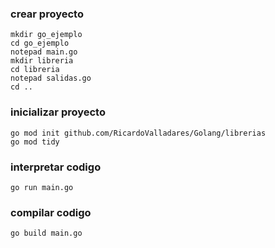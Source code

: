 ### crear proyecto
```batch
mkdir go_ejemplo
cd go_ejemplo
notepad main.go
mkdir libreria
cd libreria
notepad salidas.go
cd ..
```

### inicializar proyecto
```batch
go mod init github.com/RicardoValladares/Golang/librerias
go mod tidy
```

### interpretar codigo
```batch
go run main.go
```

### compilar codigo
```batch
go build main.go
```

